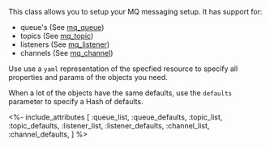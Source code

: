 This class allows you to setup your MQ messaging setup. It has support for:

- queue's   (See [mq_queue](/docs/mq_config/mq_queue.html))
- topics    (See [mq_topic](/docs/mq_config/mq_topic.html))
- listeners (See [mq_listener](/docs/mq_config/mq_listener.html))
- channels  (See [mq_channel](/docs/mq_config/mq_channel.html))

 Use use a `yaml` representation of the specfied resource to specify all properties and params of the objects you need. 
 
 When a lot of the objects  have the same defaults, use the `defaults` parameter to specify a Hash of defaults.

<%- include_attributes [
  :queue_list,
  :queue_defaults,
  :topic_list,
  :topic_defaults,
  :listener_list,
  :listener_defaults,
  :channel_list,
  :channel_defaults,
] %>
